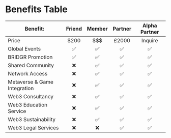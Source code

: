 # Benefits Table

| Benefit:                     | Friend  | Member | Partner | Alpha Partner |
| ---------------------------- | :-----: | :----: | :-----: | :-----------: |
| Price                        |   $200  |  \$$$  |  £2000  |    Inquire    |
| Global Events                |    ✅    |    ✅   |    ✅    |       ✅       |
| BRIDGR Promotion             |    ✅    |    ✅   |    ✅    |       ✅       |
| Shared Community             |    ❌    |    ✅   |    ✅    |       ✅       |
| Network Access               |    ❌    |    ✅   |    ✅    |       ✅       |
| Metaverse & Game Integration |    ❌    |    ✅   |    ✅    |       ✅       |
| Web3 Consultancy             |    ❌    |    ✅   |    ✅    |       ✅       |
| Web3 Education Service       |    ❌    |    ✅   |    ✅    |       ✅       |
| Web3 Sustainability          |    ❌    |    ✅   |    ✅    |       ✅       |
| Web3 Legal Services          |    ❌    |    ❌   |    ✅    |       ✅       |
